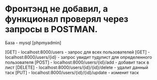 # Фронтэнд не добавил, а функционал проверял через запросы в POSTMAN.
База - mysql [phpmyadmin]

[GET] - localhost:8000/users - запрос для всех пользователей
[GET] - localhost:8000/users/{id} - запрос увидит тудулист для определенного пользователя
[POST] - localhost:8000/users/{id}/add - добавит таск в лист
[DELETE] - localhost:8000/users/{id}/{id}/delete - удалит данный таск
[PUT] - localhost:8000/users/{id}/{id}/update - изменит таск
